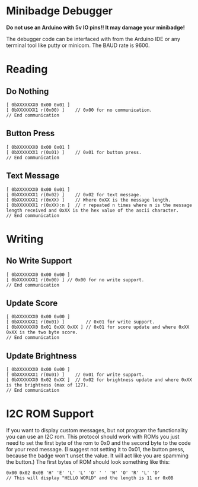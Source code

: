 # Minibadge Debugger #
__Do not use an Arduino with 5v IO pins!! It may damage your minibadge!__

The debugger code can be interfaced with from the Arduino IDE or any terminal tool like
putty or minicom. The BAUD rate is 9600.




# Reading #
## Do Nothing ##
```
[ 0bXXXXXXX0 0x00 0x01 ]
[ 0bXXXXXXX1 r(0x00) ]    // 0x00 for no communication.
// End communication
```

## Button Press ##
```
[ 0bXXXXXXX0 0x00 0x01 ]
[ 0bXXXXXXX1 r(0x01) ]    // 0x01 for button press.
// End communication
```

## Text Message ##
```
[ 0bXXXXXXX0 0x00 0x01 ]
[ 0bXXXXXXX1 r(0x02) ]    // 0x02 for text message.
[ 0bXXXXXXX1 r(0xXX) ]    // Where 0xXX is the message length.
[ 0bXXXXXXX1 r(0xXX):n ]  // r repeated n times where n is the message length received and 0xXX is the hex value of the ascii character.
// End communication
```

# Writing #
## No Write Support ##
```
[ 0bXXXXXXX0 0x00 0x00 ]
[ 0bXXXXXXX1 r(0x00) ] // 0x00 for no write support.
// End communication
```

## Update Score ##
```
[ 0bXXXXXXX0 0x00 0x00 ]
[ 0bXXXXXXX1 r(0x01) ]        // 0x01 for write support.
[ 0bXXXXXXX0 0x01 0xXX 0xXX ] // 0x01 for score update and where 0xXX 0xXX is the two byte score.
// End communication
```

## Update Brightness ##
```
[ 0bXXXXXXX0 0x00 0x00 ]
[ 0bXXXXXXX1 r(0x01) ]    // 0x01 for write support.
[ 0bXXXXXXX0 0x02 0xXX ]  // 0x02 for brightness update and where 0xXX is the brightness (max of 127).
// End communication
```


# I2C ROM Support #
If you want to display custom messages, but not program the functionality you can use an I2C rom. This protocol should work
with ROMs you just need to set the first byte of the rom to 0x0 and the second byte to the code for your read message. (I suggest
not setting it to 0x01, the button press, because the badge won't unset the value. It will act like you are spamming the button.)
The first bytes of ROM should look something like this:
```
0x00 0x02 0x0B 'H' 'E' 'L' 'L' 'O' ' ' 'W' 'O' 'R' 'L' 'D'
// This will display "HELLO WORLD" and the length is 11 or 0x0B
```
